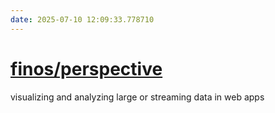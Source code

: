 ```yaml
---
date: 2025-07-10 12:09:33.778710
---
```


# [finos/perspective](https://github.com/finos/perspective)

visualizing and analyzing large or streaming data in web apps